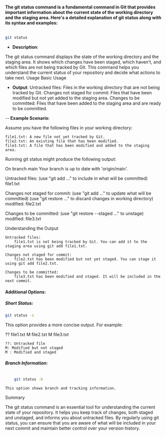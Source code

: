 #### The git status command is a fundamental command in Git that provides important information about the current state of the working directory and the staging area. Here's a detailed explanation of git status along with its syntax and examples:

```sh

git status
```

- **Description**:


The git status command displays the state of the working directory and the staging area. It shows which changes have been staged, which haven't, and which files are not being tracked by Git. This command helps you understand the current status of your repository and decide what actions to take next.
Usage
Basic Usage


- **Output**:
        Untracked files: Files in the working directory that are not being tracked by Git.
        Changes not staged for commit: Files that have been modified but not yet added to the staging area.
        Changes to be committed: Files that have been added to the staging area and are ready to be committed.

-- **Example Scenario**:

Assume you have the following files in your working directory:

    file1.txt: A new file not yet tracked by Git.
    file2.txt: An existing file that has been modified.
    file3.txt: A file that has been modified and added to the staging area.

Running git status might produce the following output:

On branch main
Your branch is up to date with 'origin/main'.

Untracked files:
  (use "git add <file>..." to include in what will be committed)
    file1.txt

Changes not staged for commit:
  (use "git add <file>..." to update what will be committed)
  (use "git restore <file>..." to discard changes in working directory)
    modified:   file2.txt

Changes to be committed:
  (use "git restore --staged <file>..." to unstage)
    modified:   file3.txt

Understanding the Output

    Untracked files:
        file1.txt is not being tracked by Git. You can add it to the staging area using git add file1.txt.

    Changes not staged for commit:
        file2.txt has been modified but not yet staged. You can stage it using git add file2.txt.

    Changes to be committed:
        file3.txt has been modified and staged. It will be included in the next commit.

#### Additional Options:
##### Short Status:

```sh
git status -s
```
This option provides a more concise output. For example:


?? file1.txt
 M file2.txt
M  file3.txt

    ??: Untracked file
    M: Modified but not staged
    M : Modified and staged

##### Branch Information:
```sh

    git status -b
```

    This option shows branch and tracking information.

Summary

The git status command is an essential tool for understanding the current state of your repository. It helps you keep track of changes, both staged and unstaged, and informs you about untracked files. By regularly using git status, you can ensure that you are aware of what will be included in your next commit and maintain better control over your version history.
